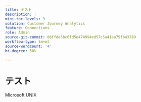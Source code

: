 ```yaml
---
title: テスト
description: ：
mini-toc-levels: 3
solution: Customer Journey Analytics
feature: Connections
role: Admin
source-git-commit: 06ffde5bc6fd5e474994ed57c5a41aa75fb43789
workflow-type: tm+mt
source-wordcount: '4'
ht-degree: 50%

---
```



# テスト

Microsoft
UNIX
